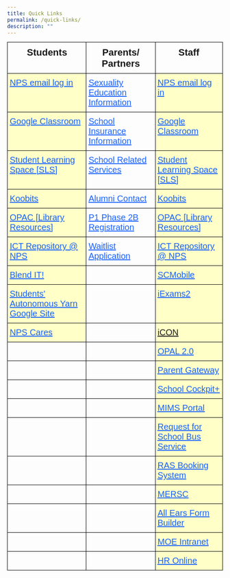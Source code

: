```yaml
---
title: Quick Links
permalink: /quick-links/
description: ""
---
```

<style type="text/css">
.tg  {border-collapse:collapse;border-spacing:0;margin:0px auto;}
.tg td{border-color:black;border-style:solid;border-width:1px;font-family:Arial, sans-serif;font-size:14px;
  overflow:hidden;padding:10px 5px;word-break:normal;}
.tg th{border-color:black;border-style:solid;border-width:1px;font-family:Arial, sans-serif;font-size:14px;
  font-weight:normal;overflow:hidden;padding:10px 5px;word-break:normal;}
.tg .tg-eqyb{border-color:#000000;color:#1A62FF;font-size:20px;text-align:left;text-decoration:underline;vertical-align:top}
.tg .tg-tkr5{border-color:#000000;font-family:"Arial Black", Gadget, sans-serif !important;font-size:22px;font-weight:bold;
  position:-webkit-sticky;position:sticky;text-align:center;top:-1px;vertical-align:top;will-change:transform}
.tg .tg-qnc0{background-color:#ffffc7;border-color:#000000;color:#1A62FF;font-size:20px;text-align:left;text-decoration:underline;
  vertical-align:top}
.tg .tg-i7g1{background-color:#ffffc7;border-color:#000000;color:#1A62FF;font-size:20px;font-weight:bold;text-align:left;
  text-decoration:underline;vertical-align:top}
.tg .tg-l4pv{border-color:#000000;font-size:20px;text-align:left;vertical-align:top}
.tg .tg-fog0{background-color:#ffffc7;border-color:#000000;color:#1a62ff;font-size:20px;text-align:left;text-decoration:underline;
  vertical-align:top}
.tg .tg-73oq{border-color:#000000;text-align:left;vertical-align:top}
</style>
<table class="tg">
<thead>
  <tr>
    <th class="tg-tkr5">Students</th>
    <th class="tg-tkr5">Parents/ Partners</th>
    <th class="tg-tkr5">Staff</th>
  </tr>
</thead>
<tbody>
  <tr>
    <td class="tg-qnc0"><a rel="noopener noreferrer" target="_blank" href="https://accounts.google.com/v3/signin/identifier?dsh=S335662702%3A1684994215306141&amp;continue=https%3A%2F%2Fmail.google.com%2Fmail%2Fu%2F0%2F&amp;emr=1&amp;followup=https%3A%2F%2Fmail.google.com%2Fmail%2Fu%2F0%2F&amp;ifkv=Af_xneFNS_o_Bzl_IW4ErG4P2b2gv18o16zlXMoHT8O64NHYRtyiy4R7thbsAhZ-Chz0v_lH6pUQnw&amp;osid=1&amp;passive=1209600&amp;service=mail&amp;flowName=GlifWebSignIn&amp;flowEntry=ServiceLogin"><span style="font-weight:400;font-style:normal;text-decoration:underline;color:#1A62FF">NPS email log in</span></a></td>
    <td class="tg-eqyb"><a href="https://drive.google.com/file/d/1mlnI-Tri8uHgF-CTy4iPkT1pPFGlVR-n/view?usp=sharing"><span style="font-weight:400;font-style:normal;text-decoration:underline;color:#1A62FF">Sexuality Education Information</span></a></td>
    <td class="tg-qnc0"><a rel="noopener noreferrer" target="_blank" href="https://accounts.google.com/v3/signin/identifier?dsh=S335662702%3A1684994215306141&amp;continue=https%3A%2F%2Fmail.google.com%2Fmail%2Fu%2F0%2F&amp;emr=1&amp;followup=https%3A%2F%2Fmail.google.com%2Fmail%2Fu%2F0%2F&amp;ifkv=Af_xneFNS_o_Bzl_IW4ErG4P2b2gv18o16zlXMoHT8O64NHYRtyiy4R7thbsAhZ-Chz0v_lH6pUQnw&amp;osid=1&amp;passive=1209600&amp;service=mail&amp;flowName=GlifWebSignIn&amp;flowEntry=ServiceLogin"><span style="font-weight:400;font-style:normal;text-decoration:underline;color:#1A62FF">NPS email log in</span></a></td>
  </tr>
  <tr>
    <td class="tg-qnc0">Google Classroom</td>
    <td class="tg-eqyb"><a href="https://www.income.com.sg/group-insurance-for-schools-and-centres-and-moe/group-personal-accident-for-students"><span style="font-weight:400;font-style:normal;text-decoration:underline;color:#1A62FF">School Insurance Information</span></a></td>
    <td class="tg-qnc0">Google Classroom</td>
  </tr>
  <tr>
    <td class="tg-qnc0"><a rel="noopener noreferrer" target="_blank" href="https://vle.learning.moe.edu.sg/login"><span style="font-weight:400;font-style:normal;text-decoration:underline;color:#1A62FF">Student Learning Space [SLS]</span></a></td>
    <td class="tg-eqyb"><a href="https://drive.google.com/file/d/1TvIXDtW0xrjueFuak1DUFLnVzhvU15Sz/view?usp=share_link"><span style="font-weight:400;font-style:normal;text-decoration:underline;color:#1A62FF">School Related Services</span></a></td>
    <td class="tg-qnc0"><a rel="noopener noreferrer" target="_blank" href="https://vle.learning.moe.edu.sg/login"><span style="font-weight:400;font-style:normal;text-decoration:underline;color:#1A62FF">Student Learning Space [SLS]</span></a></td>
  </tr>
  <tr>
    <td class="tg-qnc0"><a rel="noopener noreferrer" target="_blank" href="https://www.koobits.com/"><span style="font-weight:400;font-style:normal;text-decoration:underline;color:#1A62FF">Koobits</span></a></td>
    <td class="tg-eqyb"><a href="mailto:nps.alumni@gmail.com"><span style="font-weight:400;font-style:normal;text-decoration:underline;color:#1A62FF">Alumni Contact</span></a></td>
    <td class="tg-qnc0"><a rel="noopener noreferrer" target="_blank" href="https://www.koobits.com/"><span style="font-weight:400;font-style:normal;text-decoration:underline;color:#1A62FF">Koobits</span></a></td>
  </tr>
  <tr>
    <td class="tg-qnc0"><a rel="noopener noreferrer" target="_blank" href="https://schoolibrary.moe.edu.sg/northlandpri/cgi-bin/spydus.exe/MSGTRN/WPAC/HOME"><span style="font-weight:400;font-style:normal;text-decoration:underline;color:#1A62FF">OPAC [Library Resources]</span></a></td>
    <td class="tg-eqyb">P1 Phase 2B Registration</td>
    <td class="tg-qnc0"><a rel="noopener noreferrer" target="_blank" href="https://schoolibrary.moe.edu.sg/northlandpri/cgi-bin/spydus.exe/MSGTRN/WPAC/HOME"><span style="font-weight:400;font-style:normal;text-decoration:underline;color:#1A62FF">OPAC [Library Resources]</span></a></td>
  </tr>
  <tr>
    <td class="tg-qnc0"><a rel="noopener noreferrer" target="_blank" href="https://sites.google.com/moe.edu.sg/ict-resources-nps/home/ict-tools"><span style="font-weight:400;font-style:normal;text-decoration:underline;color:#1A62FF">ICT Repository @ NPS</span></a></td>
    <td class="tg-eqyb"><a href="https://form.gov.sg/62f05fd5d7b4560012d98070"><span style="font-weight:400;font-style:normal;text-decoration:underline;color:#1A62FF">Waitlist Application</span></a></td>
    <td class="tg-qnc0"><a rel="noopener noreferrer" target="_blank" href="https://sites.google.com/moe.edu.sg/ict-resources-nps/home/ict-tools"><span style="font-weight:400;font-style:normal;text-decoration:underline;color:#1A62FF">ICT Repository @ NPS</span></a></td>
  </tr>
  <tr>
    <td class="tg-i7g1"><a rel="noopener noreferrer" target="_blank" href="https://sites.google.com/moe.edu.sg/npsblendedlearning2021/home"><span style="font-weight:400;font-style:normal;text-decoration:underline;color:#1A62FF">Blend IT!</span></a></td>
    <td class="tg-l4pv"></td>
    <td class="tg-qnc0"><a rel="noopener noreferrer" target="_blank" href="https://scmobile.moe.edu.sg/login"><span style="font-weight:400;font-style:normal;text-decoration:underline;color:#1A62FF">SCMobile</span></a></td>
  </tr>
  <tr>
    <td class="tg-i7g1"><a rel="noopener noreferrer" target="_blank" href="https://sites.google.com/moe.edu.sg/npssay/home?authuser=1&amp;pli=1"><span style="font-weight:400;font-style:normal;text-decoration:underline;color:#1A62FF">Students' Autonomous Yarn Google Site</span></a></td>
    <td class="tg-l4pv"></td>
    <td class="tg-qnc0"><a rel="noopener noreferrer" target="_blank" href="https://iexams.seab.gov.sg/"><span style="font-weight:400;font-style:normal;text-decoration:underline;color:#1A62FF">iExams2</span></a></td>
  </tr>
  <tr>
    <td class="tg-qnc0"><a rel="noopener noreferrer" target="_blank" href="https://form.gov.sg/60d84995a9bcd8001181b630"><span style="font-weight:400;font-style:normal;text-decoration:underline;color:#1A62FF">NPS Cares</span></a></td>
    <td class="tg-l4pv"></td>
    <td class="tg-fog0"><a rel="noopener noreferrer" target="_blank" href="https://icon.moe.edu.sg/">iCON</a></td>
  </tr>
  <tr>
    <td class="tg-l4pv"></td>
    <td class="tg-l4pv"></td>
    <td class="tg-qnc0"><a rel="noopener noreferrer" target="_blank" href="https://idm.opal2.moe.edu.sg/"><span style="font-weight:400;font-style:normal;text-decoration:underline;color:#1A62FF">OPAL 2.0</span></a></td>
  </tr>
  <tr>
    <td class="tg-l4pv"></td>
    <td class="tg-l4pv"></td>
    <td class="tg-qnc0"><a rel="noopener noreferrer" target="_blank" href="https://pg.moe.edu.sg/"><span style="font-weight:400;font-style:normal;text-decoration:underline;color:#1A62FF">Parent Gateway</span></a></td>
  </tr>
  <tr>
    <td class="tg-73oq"></td>
    <td class="tg-73oq"></td>
    <td class="tg-qnc0"><a rel="noopener noreferrer" target="_blank" href="https://schoolcockpit.moe.gov.sg/academic"><span style="font-weight:400;font-style:normal;text-decoration:underline;color:#1A62FF">School Cockpit+</span></a></td>
  </tr>
  <tr>
    <td class="tg-73oq"></td>
    <td class="tg-73oq"></td>
    <td class="tg-qnc0"><a rel="noopener noreferrer" target="_blank" href="https://idp.mims.moe.gov.sg/nidp/saml2/sso"><span style="font-weight:400;font-style:normal;text-decoration:underline;color:#1A62FF">MIMS Portal</span></a></td>
  </tr>
  <tr>
    <td class="tg-73oq"></td>
    <td class="tg-73oq"></td>
    <td class="tg-qnc0"><a rel="noopener noreferrer" target="_blank" href="https://form.gov.sg/5e05a7c38967b800114c14d6"><span style="font-weight:400;font-style:normal;text-decoration:underline;color:#1A62FF">Request for School Bus Service</span></a></td>
  </tr>
  <tr>
    <td class="tg-73oq"></td>
    <td class="tg-73oq"></td>
    <td class="tg-qnc0"><a rel="noopener noreferrer" target="_blank" href="http://n1729padmw00861.schools.moe.edu.sg/ras/"><span style="font-weight:400;font-style:normal;text-decoration:underline;color:#1A62FF">RAS Booking System</span></a></td>
  </tr>
  <tr>
    <td class="tg-73oq"></td>
    <td class="tg-73oq"></td>
    <td class="tg-qnc0"><a rel="noopener noreferrer" target="_blank" href="https://www.mesrc.net/"><span style="font-weight:400;font-style:normal;text-decoration:underline;color:#1A62FF">MERSC</span></a></td>
  </tr>
  <tr>
    <td class="tg-73oq"></td>
    <td class="tg-73oq"></td>
    <td class="tg-qnc0"><a rel="noopener noreferrer" target="_blank" href="https://forms.moe.edu.sg/"><span style="font-weight:400;font-style:normal;text-decoration:underline;color:#1A62FF">All Ears Form Builder</span></a></td>
  </tr>
  <tr>
    <td class="tg-73oq"></td>
    <td class="tg-73oq"></td>
    <td class="tg-qnc0"><a rel="noopener noreferrer" target="_blank" href="https://intranet.moe.gov.sg/my-workspace-admin/Pages/applications/index.aspx"><span style="font-weight:400;font-style:normal;text-decoration:underline;color:#1A62FF">MOE Intranet</span></a></td>
  </tr>
  <tr>
    <td class="tg-73oq"></td>
    <td class="tg-73oq"></td>
    <td class="tg-qnc0"><a rel="noopener noreferrer" target="_blank" href="http://intranet.moe.gov.sg/hronline/Pages/Home.aspx"><span style="font-weight:400;font-style:normal;text-decoration:underline;color:#1A62FF">HR Online</span></a></td>
  </tr>
</tbody>
</table>